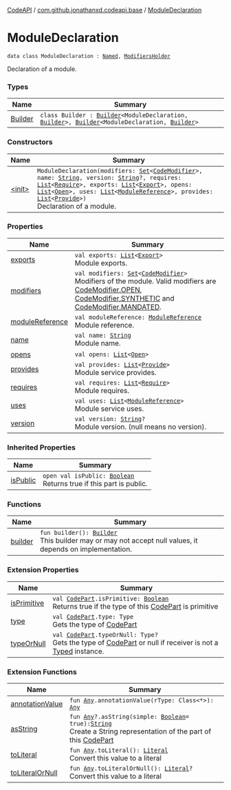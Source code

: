 [CodeAPI](../../index.md) / [com.github.jonathanxd.codeapi.base](../index.md) / [ModuleDeclaration](.)

# ModuleDeclaration

`data class ModuleDeclaration : `[`Named`](../-named/index.md)`, `[`ModifiersHolder`](../-modifiers-holder/index.md)

Declaration of a module.

### Types

| Name | Summary |
|---|---|
| [Builder](-builder/index.md) | `class Builder : `[`Builder`](../-named/-builder/index.md)`<ModuleDeclaration, `[`Builder`](-builder/index.md)`>, `[`Builder`](../-modifiers-holder/-builder/index.md)`<ModuleDeclaration, `[`Builder`](-builder/index.md)`>` |

### Constructors

| Name | Summary |
|---|---|
| [&lt;init&gt;](-init-.md) | `ModuleDeclaration(modifiers: `[`Set`](https://kotlinlang.org/api/latest/jvm/stdlib/kotlin.collections/-set/index.html)`<`[`CodeModifier`](../-code-modifier/index.md)`>, name: `[`String`](https://kotlinlang.org/api/latest/jvm/stdlib/kotlin/-string/index.html)`, version: `[`String`](https://kotlinlang.org/api/latest/jvm/stdlib/kotlin/-string/index.html)`?, requires: `[`List`](https://kotlinlang.org/api/latest/jvm/stdlib/kotlin.collections/-list/index.html)`<`[`Require`](../-require/index.md)`>, exports: `[`List`](https://kotlinlang.org/api/latest/jvm/stdlib/kotlin.collections/-list/index.html)`<`[`Export`](../-export/index.md)`>, opens: `[`List`](https://kotlinlang.org/api/latest/jvm/stdlib/kotlin.collections/-list/index.html)`<`[`Open`](../-open/index.md)`>, uses: `[`List`](https://kotlinlang.org/api/latest/jvm/stdlib/kotlin.collections/-list/index.html)`<`[`ModuleReference`](../-module-reference/index.md)`>, provides: `[`List`](https://kotlinlang.org/api/latest/jvm/stdlib/kotlin.collections/-list/index.html)`<`[`Provide`](../-provide/index.md)`>)`<br>Declaration of a module. |

### Properties

| Name | Summary |
|---|---|
| [exports](exports.md) | `val exports: `[`List`](https://kotlinlang.org/api/latest/jvm/stdlib/kotlin.collections/-list/index.html)`<`[`Export`](../-export/index.md)`>`<br>Module exports. |
| [modifiers](modifiers.md) | `val modifiers: `[`Set`](https://kotlinlang.org/api/latest/jvm/stdlib/kotlin.collections/-set/index.html)`<`[`CodeModifier`](../-code-modifier/index.md)`>`<br>Modifiers of the module. Valid modifiers are [CodeModifier.OPEN](../-code-modifier/-o-p-e-n.md), [CodeModifier.SYNTHETIC](../-code-modifier/-s-y-n-t-h-e-t-i-c.md) and [CodeModifier.MANDATED](../-code-modifier/-m-a-n-d-a-t-e-d.md). |
| [moduleReference](module-reference.md) | `val moduleReference: `[`ModuleReference`](../-module-reference/index.md)<br>Module reference. |
| [name](name.md) | `val name: `[`String`](https://kotlinlang.org/api/latest/jvm/stdlib/kotlin/-string/index.html)<br>Module name. |
| [opens](opens.md) | `val opens: `[`List`](https://kotlinlang.org/api/latest/jvm/stdlib/kotlin.collections/-list/index.html)`<`[`Open`](../-open/index.md)`>` |
| [provides](provides.md) | `val provides: `[`List`](https://kotlinlang.org/api/latest/jvm/stdlib/kotlin.collections/-list/index.html)`<`[`Provide`](../-provide/index.md)`>`<br>Module service provides. |
| [requires](requires.md) | `val requires: `[`List`](https://kotlinlang.org/api/latest/jvm/stdlib/kotlin.collections/-list/index.html)`<`[`Require`](../-require/index.md)`>`<br>Module requires. |
| [uses](uses.md) | `val uses: `[`List`](https://kotlinlang.org/api/latest/jvm/stdlib/kotlin.collections/-list/index.html)`<`[`ModuleReference`](../-module-reference/index.md)`>`<br>Module service uses. |
| [version](version.md) | `val version: `[`String`](https://kotlinlang.org/api/latest/jvm/stdlib/kotlin/-string/index.html)`?`<br>Module version. (null means no version). |

### Inherited Properties

| Name | Summary |
|---|---|
| [isPublic](../-modifiers-holder/is-public.md) | `open val isPublic: `[`Boolean`](https://kotlinlang.org/api/latest/jvm/stdlib/kotlin/-boolean/index.html)<br>Returns true if this part is public. |

### Functions

| Name | Summary |
|---|---|
| [builder](builder.md) | `fun builder(): `[`Builder`](-builder/index.md)<br>This builder may or may not accept null values, it depends on implementation. |

### Extension Properties

| Name | Summary |
|---|---|
| [isPrimitive](../../com.github.jonathanxd.codeapi.util/is-primitive.md) | `val `[`CodePart`](../../com.github.jonathanxd.codeapi/-code-part/index.md)`.isPrimitive: `[`Boolean`](https://kotlinlang.org/api/latest/jvm/stdlib/kotlin/-boolean/index.html)<br>Returns true if the type of this [CodePart](../../com.github.jonathanxd.codeapi/-code-part/index.md) is primitive |
| [type](../../com.github.jonathanxd.codeapi.util/type.md) | `val `[`CodePart`](../../com.github.jonathanxd.codeapi/-code-part/index.md)`.type: Type`<br>Gets the type of [CodePart](../../com.github.jonathanxd.codeapi/-code-part/index.md) |
| [typeOrNull](../../com.github.jonathanxd.codeapi.util/type-or-null.md) | `val `[`CodePart`](../../com.github.jonathanxd.codeapi/-code-part/index.md)`.typeOrNull: Type?`<br>Gets the type of [CodePart](../../com.github.jonathanxd.codeapi/-code-part/index.md) or null if receiver is not a [Typed](../-typed/index.md) instance. |

### Extension Functions

| Name | Summary |
|---|---|
| [annotationValue](../../com.github.jonathanxd.codeapi.util.conversion/kotlin.-any/annotation-value.md) | `fun `[`Any`](https://kotlinlang.org/api/latest/jvm/stdlib/kotlin/-any/index.html)`.annotationValue(rType: Class<*>): `[`Any`](https://kotlinlang.org/api/latest/jvm/stdlib/kotlin/-any/index.html) |
| [asString](../../com.github.jonathanxd.codeapi.util/kotlin.-any/as-string.md) | `fun `[`Any`](https://kotlinlang.org/api/latest/jvm/stdlib/kotlin/-any/index.html)`?.asString(simple: `[`Boolean`](https://kotlinlang.org/api/latest/jvm/stdlib/kotlin/-boolean/index.html)` = true): `[`String`](https://kotlinlang.org/api/latest/jvm/stdlib/kotlin/-string/index.html)<br>Create a String representation of the part of this [CodePart](../../com.github.jonathanxd.codeapi/-code-part/index.md) |
| [toLiteral](../../com.github.jonathanxd.codeapi.util.conversion/kotlin.-any/to-literal.md) | `fun `[`Any`](https://kotlinlang.org/api/latest/jvm/stdlib/kotlin/-any/index.html)`.toLiteral(): `[`Literal`](../../com.github.jonathanxd.codeapi.literal/-literal/index.md)<br>Convert this value to a literal |
| [toLiteralOrNull](../../com.github.jonathanxd.codeapi.util.conversion/kotlin.-any/to-literal-or-null.md) | `fun `[`Any`](https://kotlinlang.org/api/latest/jvm/stdlib/kotlin/-any/index.html)`.toLiteralOrNull(): `[`Literal`](../../com.github.jonathanxd.codeapi.literal/-literal/index.md)`?`<br>Convert this value to a literal |
